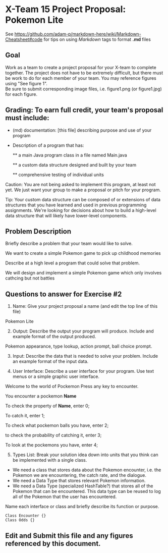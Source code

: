 # X-Team 15 Project Proposal: Pokemon Lite

See https://github.com/adam-p/markdown-here/wiki/Markdown-Cheatsheet#code for tips on using *Markdown* tags to format __.md__ files

## Goal

Work as a team to create a project proposal for your X-team to complete together.
The project does not have to be extremely difficult,
but there must be work to do for each member of your team.
You may reference figures using "See figure 1".  
Be sure to submit corresponding image files, i.e. figure1.png (or figure1.jpg) for each figure.

## Grading: To earn full credit, your team's proposal must include:

* (md) documentation: [this file] describing purpose and use of your program

* Description of a program that has:

  ** a main Java program class in a file named Main.java
  
  ** a custom data structure designed and built by your team
  
  ** comprehensive testing of individual units
  
 Caution: You are not being asked to implement this program, at least not yet. 
 We just want your group to make a proposal or pitch for your program.
 
 Tip: Your custom data structure can be composed of or extensions of data structures that you have learned and used in previous programming assignments.  We're looking for decisions about how to build a high-level data structure that will likely have lower-level components.

## Problem Description

Briefly describe a problem that your team would like to solve.  

We want to create a simple Pokemon game to pick up childhood memories

Describe at a high level a program that could solve that problem.

We will design and implement a simple Pokemon game which only involves cathcing but not battles

## Questions to answer for Exercise #2

1. Name: Give your project proposal a name (and edit the top line of this file)

Pokemon Lite

2. Output: Describe the output your program will produce.  Include and example format of the output produced.

Pokemon appearance, type lookup, action prompt, ball choice prompt.

3. Input: Describe the data that is needed to solve your problem. Include an example format of the input data.



4. User Interface: Describe a user interface for your program.  Use text menus or a simple graphic user interface.

Welcome to the world of Pockemon
Press any key to encounter.

You encounter a pockemon **Name**

To check the property of **Name**, enter 0;

To catch it, enter 1;

To check what pockemon balls you have, enter 2;

to check the probability of catching it, enter 3; 
 
To look at the pockemons you have, enter 4;

5. Types List: Break your solution idea down into units that you think can be implemented with a single class.

* We need a class that stores data about the Pokemon encounter, i.e. the Pokemon we are encountering, the catch rate, and the dialogue.
* We need a Data Type that stores relevant Pokemon information.
* We need a Data Type (specialized HashTable?) that stores all of the Pokemon that can be encountered. This data type can be reused to log all of the Pokemon that the user has encountered.

Name each interface or class and briefly describe its function or purpose.

	Class Encounter {}
	Class Odds {}

## Edit and Submit this file and any figures referenced by this document.

